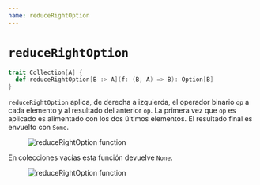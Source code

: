```yaml
---
name: reduceRightOption
---
```


# `reduceRightOption`

~~~ scala
trait Collection[A] {
  def reduceRightOption[B :> A](f: (B, A) => B): Option[B]
}
~~~

`reduceRightOption` aplica, de derecha a izquierda, el operador binario `op` a cada elemento y al resultado del anterior `op`.
La primera vez que `op` es aplicado es alimentado con los dos últimos elementos.
El resultado final es envuelto con `Some`.

<figure class="diagram">
  <img src="../images/reduceRightOption.svg" alt="reduceRightOption function">
  <!-- <figcaption class="diagram-desc"></figcaption> -->
</figure>

En colecciones vacías esta función devuelve `None`.

<figure class="diagram">
  <img src="../images/reduceRightOption.2.svg" alt="reduceRightOption function">
  <!-- <figcaption class="diagram-desc"></figcaption> -->
</figure>

